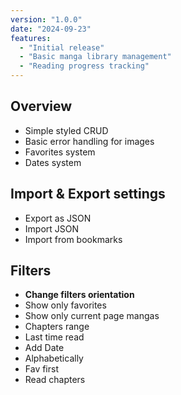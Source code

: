 ```yaml
---
version: "1.0.0"
date: "2024-09-23"
features:
  - "Initial release"
  - "Basic manga library management"
  - "Reading progress tracking"
---
```


## Overview
- Simple styled CRUD
- Basic error handling for images
- Favorites system
- Dates system

## Import & Export settings
- Export as JSON
- Import JSON
- Import from bookmarks

## Filters
- **Change filters orientation**
- Show only favorites
- Show only current page mangas
- Chapters range 
- Last time read 
- Add Date
- Alphabetically
- Fav first
- Read chapters
